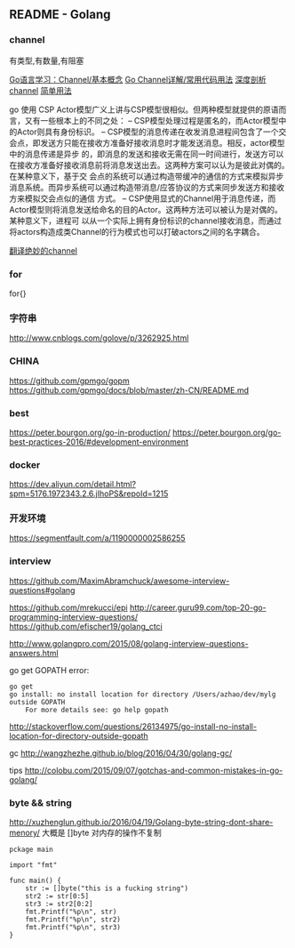README - Golang
-----
### 
### channel

有类型,有数量,有阻塞

[Go语言学习：Channel/基本概念](http://hustcat.github.io/channel/)
[Go Channel详解/常用代码用法](http://colobu.com/2016/04/14/Golang-Channels/)
[深度剖析channel](http://shanks.leanote.com/post/%E6%B7%B1%E5%BA%A6%E5%89%96%E6%9E%90channel)
[简单用法](http://tonybai.com/2014/09/29/a-channel-compendium-for-golang/)

go 使用 CSP
Actor模型广义上讲与CSP模型很相似。但两种模型就提供的原语而言，又有一些根本上的不同之处：
    – CSP模型处理过程是匿名的，而Actor模型中的Actor则具有身份标识。
    – CSP模型的消息传递在收发消息进程间包含了一个交会点，即发送方只能在接收方准备好接收消息时才能发送消息。相反，actor模型中的消息传递是异步 的，即消息的发送和接收无需在同一时间进行，发送方可以在接收方准备好接收消息前将消息发送出去。这两种方案可以认为是彼此对偶的。在某种意义下，基于交 会点的系统可以通过构造带缓冲的通信的方式来模拟异步消息系统。而异步系统可以通过构造带消息/应答协议的方式来同步发送方和接收方来模拟交会点似的通信 方式。
    – CSP使用显式的Channel用于消息传递，而Actor模型则将消息发送给命名的目的Actor。这两种方法可以被认为是对偶的。某种意义下，进程可 以从一个实际上拥有身份标识的channel接收消息，而通过将actors构造成类Channel的行为模式也可以打破actors之间的名字耦合。

[翻译绝妙的channel](http://mikespook.com/2013/05/%E7%BF%BB%E8%AF%91%E7%BB%9D%E5%A6%99%E7%9A%84-channel/)



### for
for{}
### 字符串

http://www.cnblogs.com/golove/p/3262925.html

### CHINA
https://github.com/gpmgo/gopm
https://github.com/gpmgo/docs/blob/master/zh-CN/README.md

### best
https://peter.bourgon.org/go-in-production/
https://peter.bourgon.org/go-best-practices-2016/#development-environment

### docker

https://dev.aliyun.com/detail.html?spm=5176.1972343.2.6.jIhoPS&repoId=1215

### 开发环境

https://segmentfault.com/a/1190000002586255

### interview

https://github.com/MaximAbramchuck/awesome-interview-questions#golang

https://github.com/mrekucci/epi
http://career.guru99.com/top-20-go-programming-interview-questions/
https://github.com/efischer19/golang_ctci

http://www.golangpro.com/2015/08/golang-interview-questions-answers.html


go get GOPATH error:


```shell
go get
go install: no install location for directory /Users/azhao/dev/mylg outside GOPATH
	For more details see: go help gopath
```

http://stackoverflow.com/questions/26134975/go-install-no-install-location-for-directory-outside-gopath

gc
http://wangzhezhe.github.io/blog/2016/04/30/golang-gc/


tips
http://colobu.com/2015/09/07/gotchas-and-common-mistakes-in-go-golang/


### byte && string
http://xuzhenglun.github.io/2016/04/19/Golang-byte-string-dont-share-menory/
大概是 []byte 对内存的操作不复制
```golang
pckage main

import "fmt"

func main() {
    str := []byte("this is a fucking string")
    str2 := str[0:5]
    str3 := str2[0:2]
    fmt.Printf("%p\n", str)
    fmt.Printf("%p\n", str2)
    fmt.Printf("%p\n", str3)
}
```

